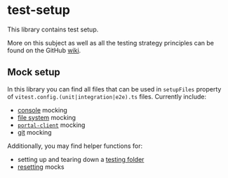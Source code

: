 # test-setup

This library contains test setup.

More on this subject as well as all the testing strategy principles can be found on the GitHub [wiki](https://github.com/code-pushup/cli/wiki/Testing-Strategy#mocking).

## Mock setup

In this library you can find all files that can be used in `setupFiles` property of `vitest.config.(unit|integration|e2e).ts` files. Currently include:

- [console](./src/lib/console.mock.ts) mocking
- [file system](./src/lib/fs.mock.ts) mocking
- [`portal-client`](./src/lib/portal-client.mock.ts) mocking
- [git](./src/lib/git.mock.ts) mocking

Additionally, you may find helper functions for:

- setting up and tearing down a [testing folder](./src/lib/test-folder.setup.ts)
- [resetting](./src/lib/reset.mocks.ts) mocks
